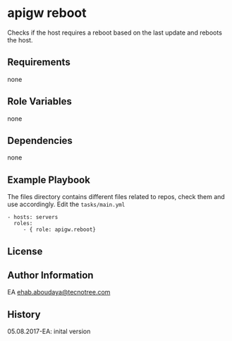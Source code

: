 apigw reboot
=========

Checks if the host requires a reboot based on the last update and reboots the host.     

Requirements
------------

none

Role Variables
--------------

none
        
Dependencies
------------
none

Example Playbook
----------------
The files directory contains different files related to repos, check them and use accordingly. Edit the `tasks/main.yml`

    - hosts: servers
      roles:
         - { role: apigw.reboot}          

License
-------


Author Information
------------------
EA  ehab.aboudaya@tecnotree.com


History
-----------------
05.08.2017-EA: inital version  

